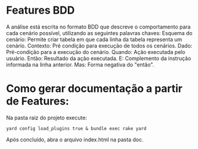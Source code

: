 # Features BDD

A análise está escrita no formato BDD que descreve o comportamento para cada cenário possível, utilizando as seguintes palavras chaves:
Esquema do cenário: Permite criar tabela em que cada linha da tabela representa um cenário.
Contexto: Pré condição para execução de todos os cenários.
Dado: Pré-condição para a execução do cenário.
Quando: Ação executada pelo usuário.
Então: Resultado da ação executada.
E: Complemento da instrução informada na linha anterior.
Mas: Forma negativa do "então".


# Como gerar documentação a partir de Features:

Na pasta raiz do projeto execute:


```
yard config load_plugins true & bundle exec rake yard
```


Após concluído, abra o arquivo index.html na pasta doc.
